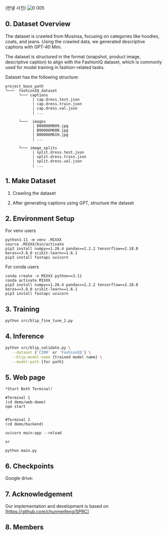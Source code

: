 (판넬 사진)
![0 005](https://github.com/user-attachments/assets/3cc590ee-6697-424e-b9fc-e20959e8163c)


## 0. Dataset Overview
The dataset is crawled from Musinsa, focusing on categories like hoodies, coats, and jeans. Using the crawled data, we generated descriptive captions with GPT-40 Mini.

The dataset is structured in the format (snapshot, product image, descriptive caption) to align with the FashionIQ dataset, which is commonly used for model training in fashion-related tasks.

Dataset has the following structure:

```
project_base_path
└───  fashionIQ_dataset
      └─── captions
            | cap.dress.test.json
            | cap.dress.train.json
            | cap.dress.val.json
            | ...
            
      └───  images
            | B00006M009.jpg
            | B00006M00B.jpg
            | B00006M6IH.jpg
            | ...
            
      └─── image_splits
            | split.dress.test.json
            | split.dress.train.json
            | split.dress.val.json
            | ...
```


## 1. Make Dataset
1. Crawling the dataset



2. After generating captions using GPT, structure the dataset





## 2. Environment Setup
For venv users
```
python3.11 -m venv .MIXXX
source .MIXXX/bin/activate
pip3 install numpy==1.26.4 pandas==2.2.2 tensorflow==2.18.0 keras==3.8.0 scikit-learn==1.6.1
pip3 install fastapi uvicorn
```

For conda users
```
conda create -n MIXXX python==3.11
conda activate MIXXX
pip3 install numpy==1.26.4 pandas==2.2.2 tensorflow==2.18.0 keras==3.8.0 scikit-learn==1.6.1
pip3 install fastapi uvicorn 
```


## 3. Training
```
python src/blip_fine_tune_2.py
```




## 4. Inference 
```sh
python src/blip_validate.py \
   --dataset {'CIRR' or 'FashionIQ'} \
   --blip-model-name {trained model name} \
   --model-path {for path} 
```



## 5. Web page 
```
*Start Both Terminal!

#Terminal 1
(cd demo/web-demo)
npm start

  
#Terminal 2
(cd demo/backend)

uvicorn main:app --reload

or

python main.py
```

## 6. Checkpoints
Google drive:



## 7. Acknowledgement
Our implementation and development is based on [https://github.com/chunmeifeng/SPRC]


## 8. Members
